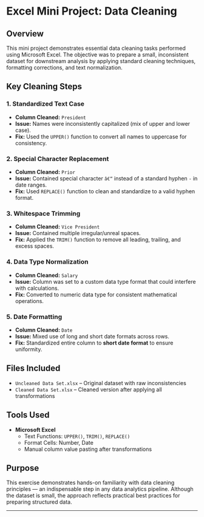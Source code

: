 # Excel Mini Project: Data Cleaning

## Overview
This mini project demonstrates essential data cleaning tasks performed using Microsoft Excel. The objective was to prepare a small, inconsistent dataset for downstream analysis by applying standard cleaning techniques, formatting corrections, and text normalization.

## Key Cleaning Steps

### 1. **Standardized Text Case**
- **Column Cleaned:** `President`
- **Issue:** Names were inconsistently capitalized (mix of upper and lower case).
- **Fix:** Used the `UPPER()` function to convert all names to uppercase for consistency.

### 2. **Special Character Replacement**
- **Column Cleaned:** `Prior`
- **Issue:** Contained special character `â€“` instead of a standard hyphen `-` in date ranges.
- **Fix:** Used `REPLACE()` function to clean and standardize to a valid hyphen format.

### 3. **Whitespace Trimming**
- **Column Cleaned:** `Vice President`
- **Issue:** Contained multiple irregular/unreal spaces.
- **Fix:** Applied the `TRIM()` function to remove all leading, trailing, and excess spaces.

### 4. **Data Type Normalization**
- **Column Cleaned:** `Salary`
- **Issue:** Column was set to a custom data type format that could interfere with calculations.
- **Fix:** Converted to numeric data type for consistent mathematical operations.

### 5. **Date Formatting**
- **Column Cleaned:** `Date`
- **Issue:** Mixed use of long and short date formats across rows.
- **Fix:** Standardized entire column to **short date format** to ensure uniformity.

## Files Included
- `Uncleaned Data Set.xlsx` – Original dataset with raw inconsistencies
- `Cleaned Data Set.xlsx` – Cleaned version after applying all transformations

## Tools Used
- **Microsoft Excel**
  - Text Functions: `UPPER()`, `TRIM()`, `REPLACE()`
  - Format Cells: Number, Date
  - Manual column value pasting after transformations

## Purpose
This exercise demonstrates hands-on familiarity with data cleaning principles — an indispensable step in any data analytics pipeline. Although the dataset is small, the approach reflects practical best practices for preparing structured data.

---

